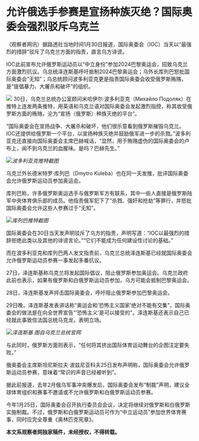# 允许俄选手参赛是宣扬种族灭绝？国际奥委会强烈驳斥乌克兰

（观察者网讯）据路透社当地时间1月30日报道，国际奥委会（IOC）当天以“最强烈的措辞”驳斥了乌克兰方面的指责，直言乌方诽谤。

IOC此前宣布允许俄罗斯运动员以“中立身份”参加2024巴黎奥运会，招致乌克兰方面激烈抗议。乌总统泽连斯基呼吁抵制2024巴黎奥运会；乌外长库列巴怒批国际奥委会“无知”；乌总统顾问波多利亚克更是指责国际奥委会收受俄罗斯贿赂，是“提倡暴力、大屠杀和破坏”的组织。

![](https://inews.gtimg.com/newsapp_bt/0/15636671113/1000)
30日，乌克兰总统办公室顾问米哈伊尔·波多利亚克（Михайло
Подоляк）在推特上连发两条推特，用英语和乌克兰语对国际奥委会发起激烈指控，称其收受俄罗斯方面的贿赂，沦为“宣扬（俄罗斯）种族灭绝的平台”。

“国际奥委会在宣扬战争、大屠杀和破坏，他们很乐意看到俄罗斯摧毁乌克兰。IOC还提供给俄罗斯一个平台，以宣扬种族灭绝并鼓励俄军进一步的杀戮。”波多利亚克还直接向国际奥委会主席巴赫喊话，“显然，用于贿赂虚伪的国际奥委会的卢布上，闻不到乌克兰的血腥味。是吗？巴赫先生。”

![](https://inews.gtimg.com/newsapp_bt/0/15636671121/1000)_波多利亚克推特截图_

乌克兰外长德米特罗·库列巴（Dmytro Kuleba）也在同一天发推，批评国际奥委会允许俄罗斯运动员参加奥运会。

库列巴称，许多俄罗斯奥运选手与俄罗斯军方有联系，其中一些人直接是俄罗斯陆军中央体育俱乐部的成员。他指责俄军犯下了“杀戮、强奸和抢劫”等罪行，并怒批国际奥委会允许这些人参赛过于“无知”。

![](https://inews.gtimg.com/newsapp_bt/0/15636671122/1000)_库列巴推特截图_

国际奥委会在30日当天发声明驳斥了乌方的指责，声明写道：“IOC以最强烈的措辞拒绝此类以及其他的诽谤言论。”“它们不能成为任何建设性讨论的基础。”

而在波多利亚克和库列巴两人发文指责前，乌克兰总统泽连斯基已经就国际奥委会允许俄罗斯运动员参赛一事发起多番抗议。

27日，泽连斯基称乌克兰将发起国际倡议，阻止俄罗斯参加奥运会。乌克兰政府此前也表示，如果有俄罗斯和白俄罗斯运动员参加，乌方可能会抵制巴黎奥运会。

28日，泽连斯基发声抨击国际奥委会，呼吁阻止俄罗斯参加巴黎奥运会。

29日晚，泽连斯基发表讲话称“奥运会和‘恐怖主义国家’绝对不能有交集”，国际奥委会的做法是在向全世界宣告“‘恐怖主义’是可以接受的”。泽连斯基还表示自己已经就此事致信法国总统马克龙，表明立场。

![](https://inews.gtimg.com/newsapp_bt/0/15636671123/1000)_泽连斯基 图自乌克兰总统官网_

与此同时，俄罗斯方面则表示，“任何将其挤出国际体育运动舞台的企图注定要失败。”

俄奥委会主席斯坦尼斯拉夫·波兹尼亚科夫25日发布声明称，国际奥委会允许俄罗斯运动员参赛，意味着“常识的声音已经被听到”。

据此前报道，去年2月俄乌军事冲突爆发后，国际奥委会发布“制裁”声明，建议全球体育组织和赛事不邀请或不允许俄罗斯和白俄罗斯运动员参赛。

今年1月25日，国际奥委会召开执行委员会会议，决定将继续对俄罗斯和白俄罗斯实施制裁。不过，俄罗斯和白俄罗斯运动员可作为“中立运动员”参加世界体育赛事，同时应完全尊重《奥林匹克宪章》。

**本文系观察者网独家稿件，未经授权，不得转载。**

